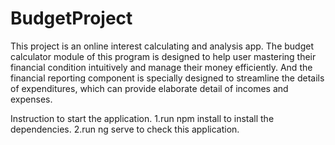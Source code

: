 # BudgetProject
This project is an online interest calculating and analysis app. The budget calculator module of this program is designed to help user mastering their financial condition intuitively and manage their money efficiently. And the financial reporting component is specially designed to streamline the details of expenditures, which can provide elaborate detail of incomes and expenses. 

Instruction to start the application.
1.run npm install to install the dependencies.
2.run ng serve to check this application.
